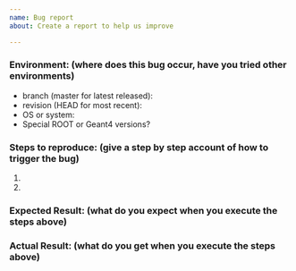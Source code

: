 ```yaml
---
name: Bug report
about: Create a report to help us improve

---
```


### Environment: (where does this bug occur, have you tried other environments)
- branch (master for latest released):
- revision (HEAD for most recent):
- OS or system:
- Special ROOT or Geant4 versions?

### Steps to reproduce: (give a step by step account of how to trigger the bug)
1.
2.

### Expected Result: (what do you expect when you execute the steps above)


### Actual Result: (what do you get when you execute the steps above)
